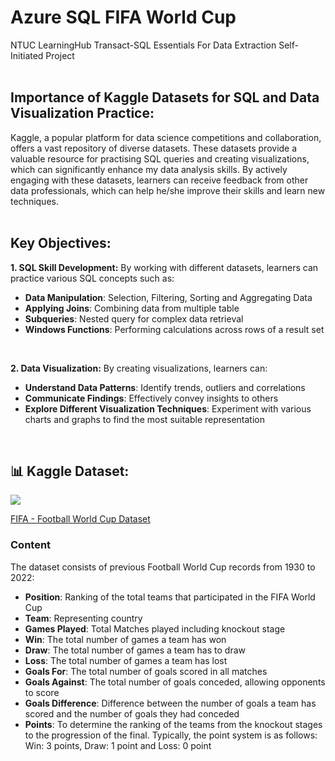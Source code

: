 # Azure SQL FIFA World Cup
NTUC LearningHub Transact-SQL Essentials For Data Extraction Self-Initiated Project
<br><br>

## Importance of Kaggle Datasets for SQL and Data Visualization Practice:
Kaggle, a popular platform for data science competitions and collaboration, offers a vast repository of diverse datasets. These datasets provide a valuable resource for practising SQL queries and creating visualizations, which can significantly enhance my data analysis skills. By actively engaging with these datasets, learners can receive feedback from other data professionals, which can help he/she improve their skills and learn new techniques.
<br><br>

## Key Objectives:
**1. SQL Skill Development:**
By working with different datasets, learners can practice various SQL concepts such as:
- **Data Manipulation**: Selection, Filtering, Sorting and Aggregating Data
- **Applying Joins**: Combining data from multiple table
- **Subqueries**: Nested query for complex data retrieval
- **Windows Functions**: Performing calculations across rows of a result set
<br>

**2. Data Visualization:**
By creating visualizations, learners can:
- **Understand Data Patterns**: Identify trends, outliers and correlations
- **Communicate Findings**: Effectively convey insights to others
- **Explore Different Visualization Techniques**: Experiment with various charts and graphs to find the most suitable representation
<br>

## 📊 Kaggle Dataset:
<img src="https://storage.googleapis.com/kaggle-datasets-images/854/1560/127b0b8c8b15b9eaa8a0c3f3e49ced0d/dataset-thumbnail.jpg">
<p><a href="https://www.kaggle.com/datasets/iamsouravbanerjee/fifa-football-world-cup-dataset/data" target="_blank">FIFA - Football World Cup Dataset</a></p>

### Content
The dataset consists of previous Football World Cup records from 1930 to 2022:
- **Position**: Ranking of the total teams that participated in the FIFA World Cup
- **Team**: Representing country
- **Games Played**: Total Matches played including knockout stage
- **Win**: The total number of games a team has won
- **Draw**: The total number of games a team has to draw
- **Loss**: The total number of games a team has lost
- **Goals For**: The total number of goals scored in all matches
- **Goals Against**: The total number of goals conceded, allowing opponents to score
- **Goals Difference**: Difference between the number of goals a team has scored and the number of goals they had conceded
- **Points**: To determine the ranking of the teams from the knockout stages to the progression of the final. Typically, the point system is as follows: Win: 3 points, Draw: 1 point and Loss: 0 point
<br>
